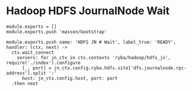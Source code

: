 
# Hadoop HDFS JournalNode Wait

    module.exports = []
    module.exports.push 'masson/bootstrap'

    module.exports.push name: 'HDFS JN # Wait', label_true: 'READY', handler: (ctx, next) ->
      ctx.wait_connect
        servers: for jn_ctx in ctx.contexts 'ryba/hadoop/hdfs_jn', require('./index').configure
          [_, port] = jn_ctx.config.ryba.hdfs.site['dfs.journalnode.rpc-address'].split ':'
          host: jn_ctx.config.host, port: port
      .then next
